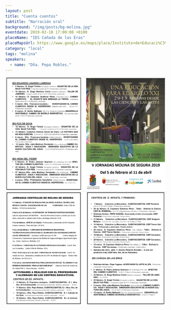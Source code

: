 ```yaml
---
layout: post
title: "Cuenta cuentos"
subtitle: "Narración oral"
background: "/img/posts/bg-molina.jpg"
eventdate: 2019-02-18 17:00:00 +0100
placeName: "IES Cañada de las Eras"
placeMapsUrl: https://www.google.es/maps/place/Instituto+de+Educaci%C3%B3n+Secundaria+Ca%C3%B1ada+de+las+Eras,+Avenida+del+Chorrico,+Molina+de+Segura/@38.0560654,-1.2241764,15z/data=!4m5!3m4!1s0xd638749bac39a91:0x9a7dd1ff6960eb5e!8m2!3d38.0595807!4d-1.1995482
category: "local"
tags: "molina"
speakers:
  - name: "Dña. Pepa Robles."
---
```


![cartel](/img/posts/1folletomolina.png)
![cartel](/img/posts/2folletomolina.png)
